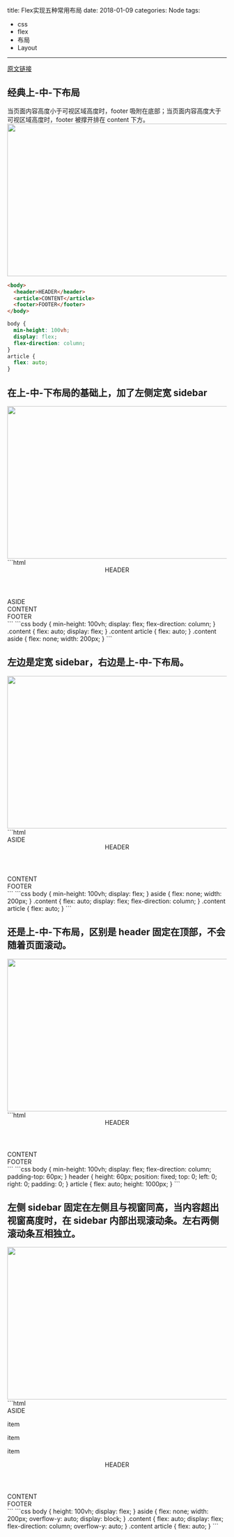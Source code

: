 title: Flex实现五种常用布局
date: 2018-01-09
categories: Node
tags:
- css
- flex
- 布局
- Layout

---

[原文链接](https://github.com/meikidd/flex-layout) 

<!-- more -->

## 经典上-中-下布局
当页面内容高度小于可视区域高度时，footer 吸附在底部；当页面内容高度大于可视区域高度时，footer 被撑开排在 content 下方。
<img src="https://p0.meituan.net/dpnewvc/096980425eb89f986991f866639fea4543883.png" width="800px" height="350px">
```html
<body>
  <header>HEADER</header>
  <article>CONTENT</article>
  <footer>FOOTER</footer>
</body>
```
```css
body {
  min-height: 100vh;
  display: flex;
  flex-direction: column;
}
article {
  flex: auto;
}
```

## 在上-中-下布局的基础上，加了左侧定宽 sidebar
<img src="https://p1.meituan.net/dpnewvc/d1755ca8e911e19045f232bede34216946140.png" width="800px" height="350px">
```html
<body>
  <header>HEADER</header>
  <div class="content">
    <aside>ASIDE</aside>
    <article>CONTENT</article>
  </div>
  <footer>FOOTER</footer>
</body>
```
```css
body {
    min-height: 100vh;
    display: flex;
    flex-direction: column;
  }
  .content {
    flex: auto;
    display: flex;
  }
  .content article {
    flex: auto;
  }
  .content aside {
    flex: none;
    width: 200px;
  } 
```

## 左边是定宽 sidebar，右边是上-中-下布局。
<img src="https://p0.meituan.net/dpnewvc/e04fc60927afab215d7d2d38570dbaa645908.png" width="800px" height="350px">
```html
<body>
  <aside>ASIDE</aside>
  <div class="content">
    <header>HEADER</header>
    <article>CONTENT</article>
    <footer>FOOTER</footer>
  </div>
</body>
```
```css
body {
    min-height: 100vh;
    display: flex;
  }
  aside {
    flex: none;
    width: 200px;
  }
  .content {
    flex: auto;
    display: flex;
    flex-direction: column;
  }
  .content article {
    flex: auto;
  }
```

## 还是上-中-下布局，区别是 header 固定在顶部，不会随着页面滚动。
<img src="https://p0.meituan.net/dpnewvc/fa4df59463d759605a1cf0ebeb04927e40963.png" width="800px" height="350px">
```html
<body>
  <header>HEADER</header>
  <article>CONTENT</article>
  <footer>FOOTER</footer>
</body>
```
```css
body {
    min-height: 100vh;
    display: flex;
    flex-direction: column;
    padding-top: 60px;
  }
  header {
    height: 60px;
    position: fixed;
    top: 0;
    left: 0;
    right: 0;
    padding: 0;
  }
  article {
    flex: auto;
    height: 1000px;
  }
```

## 左侧 sidebar 固定在左侧且与视窗同高，当内容超出视窗高度时，在 sidebar 内部出现滚动条。左右两侧滚动条互相独立。
<img src="https://p1.meituan.net/dpnewvc/c0bceb861d99c29b4eba816b755eabcc71777.png" width="800px" height="350px">
```html
<body>
  <aside>
    ASIDE
    <p>item</p>
    <p>item</p>
    <!-- many items -->
    <p>item</p>
  </aside>
  <div class="content">
    <header>HEADER</header>
    <article>CONTENT</article>
    <footer>FOOTER</footer>
  </div>
</body>
```
```css
body {
  height: 100vh;
  display: flex;
}
aside {
  flex: none;
  width: 200px;
  overflow-y: auto;
  display: block;
}
.content {
  flex: auto;
  display: flex;
  flex-direction: column;
  overflow-y: auto;
}
.content article {
  flex: auto;
}
```